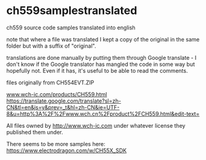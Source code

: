 # ch559samplestranslated
ch559 source code samples translated into english

note that where a file was translated I kept a copy of the original in the same folder but with a suffix of "original".

translations are done manually by putting them through Google translate - I don't know if the Google translator has mangled the code in some way but hopefully not.  Even if it has, it's useful to be able to read the comments.

files originally from CH554EVT.ZIP

www.wch-ic.com/products/CH559.html
https://translate.google.com/translate?sl=zh-CN&tl=en&js=y&prev=_t&hl=zh-CN&ie=UTF-8&u=http%3A%2F%2Fwww.wch.cn%2Fproduct%2FCH559.html&edit-text=


All files owned by http://www.wch-ic.com under whatever license they published them under.

There seems to be more samples here: https://www.electrodragon.com/w/CH55X_SDK

